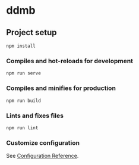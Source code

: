 <!--
 * @Author: your name
 * @Date: 2019-12-14 15:23:21
 * @LastEditTime: 2020-01-02 17:57:52
 * @LastEditors: your name
 * @Description: In User Settings Edit
 * @FilePath: \tiger-prawn-mbfw\README.md
 -->
# ddmb

## Project setup
```
npm install
```

### Compiles and hot-reloads for development
```
npm run serve
```

### Compiles and minifies for production
```
npm run build
```

### Lints and fixes files
```
npm run lint
```

### Customize configuration
See [Configuration Reference](https://cli.vuejs.org/config/).
